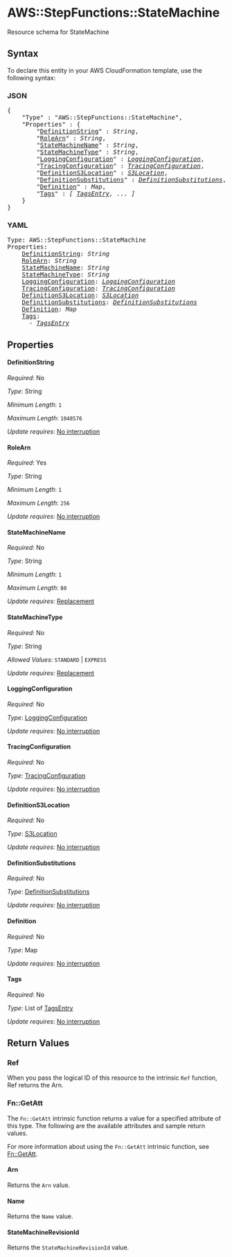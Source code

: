 # AWS::StepFunctions::StateMachine

Resource schema for StateMachine

## Syntax

To declare this entity in your AWS CloudFormation template, use the following syntax:

### JSON

<pre>
{
    "Type" : "AWS::StepFunctions::StateMachine",
    "Properties" : {
        "<a href="#definitionstring" title="DefinitionString">DefinitionString</a>" : <i>String</i>,
        "<a href="#rolearn" title="RoleArn">RoleArn</a>" : <i>String</i>,
        "<a href="#statemachinename" title="StateMachineName">StateMachineName</a>" : <i>String</i>,
        "<a href="#statemachinetype" title="StateMachineType">StateMachineType</a>" : <i>String</i>,
        "<a href="#loggingconfiguration" title="LoggingConfiguration">LoggingConfiguration</a>" : <i><a href="loggingconfiguration.md">LoggingConfiguration</a></i>,
        "<a href="#tracingconfiguration" title="TracingConfiguration">TracingConfiguration</a>" : <i><a href="tracingconfiguration.md">TracingConfiguration</a></i>,
        "<a href="#definitions3location" title="DefinitionS3Location">DefinitionS3Location</a>" : <i><a href="s3location.md">S3Location</a></i>,
        "<a href="#definitionsubstitutions" title="DefinitionSubstitutions">DefinitionSubstitutions</a>" : <i><a href="definitionsubstitutions.md">DefinitionSubstitutions</a></i>,
        "<a href="#definition" title="Definition">Definition</a>" : <i>Map</i>,
        "<a href="#tags" title="Tags">Tags</a>" : <i>[ <a href="tagsentry.md">TagsEntry</a>, ... ]</i>
    }
}
</pre>

### YAML

<pre>
Type: AWS::StepFunctions::StateMachine
Properties:
    <a href="#definitionstring" title="DefinitionString">DefinitionString</a>: <i>String</i>
    <a href="#rolearn" title="RoleArn">RoleArn</a>: <i>String</i>
    <a href="#statemachinename" title="StateMachineName">StateMachineName</a>: <i>String</i>
    <a href="#statemachinetype" title="StateMachineType">StateMachineType</a>: <i>String</i>
    <a href="#loggingconfiguration" title="LoggingConfiguration">LoggingConfiguration</a>: <i><a href="loggingconfiguration.md">LoggingConfiguration</a></i>
    <a href="#tracingconfiguration" title="TracingConfiguration">TracingConfiguration</a>: <i><a href="tracingconfiguration.md">TracingConfiguration</a></i>
    <a href="#definitions3location" title="DefinitionS3Location">DefinitionS3Location</a>: <i><a href="s3location.md">S3Location</a></i>
    <a href="#definitionsubstitutions" title="DefinitionSubstitutions">DefinitionSubstitutions</a>: <i><a href="definitionsubstitutions.md">DefinitionSubstitutions</a></i>
    <a href="#definition" title="Definition">Definition</a>: <i>Map</i>
    <a href="#tags" title="Tags">Tags</a>: <i>
      - <a href="tagsentry.md">TagsEntry</a></i>
</pre>

## Properties

#### DefinitionString

_Required_: No

_Type_: String

_Minimum Length_: <code>1</code>

_Maximum Length_: <code>1048576</code>

_Update requires_: [No interruption](https://docs.aws.amazon.com/AWSCloudFormation/latest/UserGuide/using-cfn-updating-stacks-update-behaviors.html#update-no-interrupt)

#### RoleArn

_Required_: Yes

_Type_: String

_Minimum Length_: <code>1</code>

_Maximum Length_: <code>256</code>

_Update requires_: [No interruption](https://docs.aws.amazon.com/AWSCloudFormation/latest/UserGuide/using-cfn-updating-stacks-update-behaviors.html#update-no-interrupt)

#### StateMachineName

_Required_: No

_Type_: String

_Minimum Length_: <code>1</code>

_Maximum Length_: <code>80</code>

_Update requires_: [Replacement](https://docs.aws.amazon.com/AWSCloudFormation/latest/UserGuide/using-cfn-updating-stacks-update-behaviors.html#update-replacement)

#### StateMachineType

_Required_: No

_Type_: String

_Allowed Values_: <code>STANDARD</code> | <code>EXPRESS</code>

_Update requires_: [Replacement](https://docs.aws.amazon.com/AWSCloudFormation/latest/UserGuide/using-cfn-updating-stacks-update-behaviors.html#update-replacement)

#### LoggingConfiguration

_Required_: No

_Type_: <a href="loggingconfiguration.md">LoggingConfiguration</a>

_Update requires_: [No interruption](https://docs.aws.amazon.com/AWSCloudFormation/latest/UserGuide/using-cfn-updating-stacks-update-behaviors.html#update-no-interrupt)

#### TracingConfiguration

_Required_: No

_Type_: <a href="tracingconfiguration.md">TracingConfiguration</a>

_Update requires_: [No interruption](https://docs.aws.amazon.com/AWSCloudFormation/latest/UserGuide/using-cfn-updating-stacks-update-behaviors.html#update-no-interrupt)

#### DefinitionS3Location

_Required_: No

_Type_: <a href="s3location.md">S3Location</a>

_Update requires_: [No interruption](https://docs.aws.amazon.com/AWSCloudFormation/latest/UserGuide/using-cfn-updating-stacks-update-behaviors.html#update-no-interrupt)

#### DefinitionSubstitutions

_Required_: No

_Type_: <a href="definitionsubstitutions.md">DefinitionSubstitutions</a>

_Update requires_: [No interruption](https://docs.aws.amazon.com/AWSCloudFormation/latest/UserGuide/using-cfn-updating-stacks-update-behaviors.html#update-no-interrupt)

#### Definition

_Required_: No

_Type_: Map

_Update requires_: [No interruption](https://docs.aws.amazon.com/AWSCloudFormation/latest/UserGuide/using-cfn-updating-stacks-update-behaviors.html#update-no-interrupt)

#### Tags

_Required_: No

_Type_: List of <a href="tagsentry.md">TagsEntry</a>

_Update requires_: [No interruption](https://docs.aws.amazon.com/AWSCloudFormation/latest/UserGuide/using-cfn-updating-stacks-update-behaviors.html#update-no-interrupt)

## Return Values

### Ref

When you pass the logical ID of this resource to the intrinsic `Ref` function, Ref returns the Arn.

### Fn::GetAtt

The `Fn::GetAtt` intrinsic function returns a value for a specified attribute of this type. The following are the available attributes and sample return values.

For more information about using the `Fn::GetAtt` intrinsic function, see [Fn::GetAtt](https://docs.aws.amazon.com/AWSCloudFormation/latest/UserGuide/intrinsic-function-reference-getatt.html).

#### Arn

Returns the <code>Arn</code> value.

#### Name

Returns the <code>Name</code> value.

#### StateMachineRevisionId

Returns the <code>StateMachineRevisionId</code> value.
